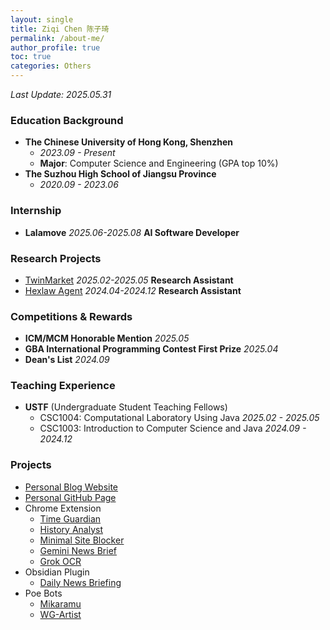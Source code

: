 ```yaml
---
layout: single
title: Ziqi Chen 陈子琦
permalink: /about-me/
author_profile: true
toc: true
categories: Others
---
```

*Last Update: 2025.05.31*

### Education Background
- **The Chinese University of Hong Kong, Shenzhen**
    - *2023.09 - Present*
    - **Major**: Computer Science and Engineering (GPA top 10%)
- **The Suzhou High School of Jiangsu Province**
    - *2020.09 - 2023.06*

### Internship
- **Lalamove**  *2025.06-2025.08*  **AI Software Developer**

### Research Projects
- [TwinMarket](https://arxiv.org/abs/2502.01506)  *2025.02-2025.05*  **Research Assistant**
- [Hexlaw Agent](https://hexlaw.hexai.tech)  *2024.04-2024.12*  **Research Assistant**

### Competitions & Rewards
- **ICM/MCM Honorable Mention** *2025.05*
- **GBA International Programming Contest First Prize** *2025.04*
- **Dean's List** *2024.09*

### Teaching Experience
- **USTF** (Undergraduate Student Teaching Fellows) 
    - CSC1004: Computational Laboratory Using Java *2025.02 - 2025.05*
    - CSC1003: Introduction to Computer Science and Java *2024.09 - 2024.12*

### Projects
- [Personal Blog Website](https://adamchen.tech)
- [Personal GitHub Page](https://ghost04718.github.io/)
- Chrome Extension
    - [Time Guardian](https://chromewebstore.google.com/detail/time-guardian/nooddbcedmaojbhgebdcjdnkjbojjjeb)
    - [History Analyst](https://chromewebstore.google.com/detail/history-analyst/jajeniihjddcaaohplihdjjokefpgaof)
    - [Minimal Site Blocker](https://chromewebstore.google.com/detail/minimal-site-blocker/mfofjdhlkoelfhjlhahbbpplaodabadk)
    - [Gemini News Brief](https://chromewebstore.google.com/detail/gemini-news-brief/hficggpiebfkkdcodpknjdhhlinieddk)
    - [Grok OCR](https://chromewebstore.google.com/detail/grok-ocr/hcflmjbogncfihbaeppgophciaahgald)
- Obsidian Plugin
    - [Daily News Briefing](https://github.com/Ghost04718/Daily-News-Briefing)
- Poe Bots
    - [Mikaramu](https://poe.com/Mikaramu)
    - [WG-Artist](https://poe.com/WG-Artist)